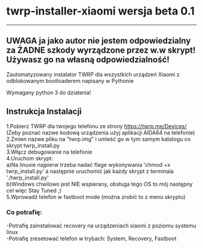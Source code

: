 # twrp-installer-xiaomi wersja beta 0.1

--------------------------------------------------------------------
UWAGA ja jako autor nie jestem odpowiedzialny za ŻADNE szkody
wyrządzone przez w.w skrypt! Używasz go na własną odpowiedzialność!
--------------------------------------------------------------------

Zautomatyzowany instalator TWRP dla wszystkich urządzeń Xiaomi z odblokowanym bootloaderem napisany w Pythonie

Wymagany python 3 do działania!

## Instrukcja Instalacji

1.Pobierz TWRP dla twojego telefonu ze strony https://twrp.me/Devices/ (Żeby poznać nazwe kodową urządzenia użyj aplikacji AIDA64 na telefonie)<br>
2.Zmien nazwe pliku na "twrp.img" i umieść go w tym samym katalogu co skrypt twrp_install.py<br>
3.Włącz debugowanie na telefonie<br>
4.Uruchom skrypt:<br>
 a)Na linuxie najpierw trzeba nadać flage wykonywania 'chmod +x twrp_install.py'
   a następnie uruchomić jak każdy skrypt z terminala './twrp_install.py'<br>
 b)Windows chwilowo jest NIE wspierany, obsługa tego OS to mój następny cel więc Stay Tuned ;) <br>
5.Wprowadź telefon w fastboot mode (można zrobić to z menu skryptu)

### Co potrafię:
-Potrafię zainstalować recovery na urządzeniach xiaomi z poziomu systemu linux<br>
-Potrafię zresetować telefon w trybach: System, Recovery, Fastboot<br>
